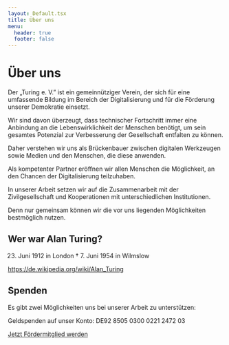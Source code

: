 ```yaml
---
layout: Default.tsx
title: Über uns
menu:
  header: true
  footer: false
---
```


# Über uns

Der „Turing e. V.” ist ein gemeinnütziger Verein, der sich für eine umfassende
Bildung im Bereich der Digitalisierung und für die Förderung unserer Demokratie
einsetzt.

Wir sind davon überzeugt, dass technischer Fortschritt immer eine Anbindung an
die Lebenswirklichkeit der Menschen benötigt, um sein gesamtes Potenzial zur
Verbesserung der Gesellschaft entfalten zu können.

Daher verstehen wir uns als Brückenbauer zwischen digitalen Werkzeugen sowie
Medien und den Menschen, die diese anwenden.

Als kompetenter Partner eröffnen wir allen Menschen die Möglichkeit, an den
Chancen der Digitalisierung teilzuhaben.

In unserer Arbeit setzen wir auf die Zusammenarbeit mit der Zivilgesellschaft
und Kooperationen mit unterschiedlichen Institutionen.

Denn nur gemeinsam können wir die vor uns liegenden Möglichkeiten bestmöglich
nutzen.

## Wer war Alan Turing?
23. Juni 1912 in London † 7. Juni 1954 in Wilmslow

<https://de.wikipedia.org/wiki/Alan_Turing>


## Spenden

Es gibt zwei Möglichkeiten uns bei unserer Arbeit zu unterstützen:

Geldspenden auf unser Konto: DE92 8505 0300 0221 2472 03

<a class="btn btn-primary" href="/mitglied-werden">Jetzt Fördermitglied werden</a>
